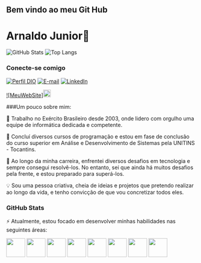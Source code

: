 ## Bem vindo ao meu Git Hub
# Arnaldo Junior👋

![GitHub Stats](https://github-readme-stats.vercel.app/api?username=Arnaldo-Araujo&theme=transparent&bg_color=416&border_color=30A3DC&show_icons=true&icon_color=30A3DC&title_color=E94D5F&text_color=FFF)
![Top Langs](https://github-readme-stats-git-masterrstaa-rickstaa.vercel.app/api/top-langs/?username=Arnaldo-Araujo&layout=compact&bg_color=416&border_color=30A3DC&title_color=E94D5F&text_color=0F0)

### Conecte-se comigo

[![Perfil DIO](https://img.shields.io/badge/-Meu%20Perfil%20na%20DIO-30A3DC?style=for-the-badge)](https://web.dio.me/users/arnaldoaraujo/)
[![E-mail](https://img.shields.io/badge/-Email-000?style=for-the-badge&logo=microsoft-outlook&logoColor=E94D5F)](mailto:arnaldoaraujo@unitins.br)
[![LinkedIn](https://img.shields.io/badge/-LinkedIn-000?style=for-the-badge&logo=linkedin&logoColor=30A3DC)](https://www.linkedin.com/in/arnaldo-araujo-jr/)

[![MeuWebSite]<img width="20" height="20" src="https://seeklogo.com/images/W/web-icon-logo-A6B586D114-seeklogo.com.png"/>](https://arnaldo-araujo.github.io/home/)

###Um pouco sobre mim:

🔭 Trabalho no Exército Brasileiro desde 2003, onde lidero com orgulho uma equipe de informática dedicada e competente.

🌱 Concluí diversos cursos de programação e estou em fase de conclusão do curso superior em Análise e Desenvolvimento de Sistemas pela UNITINS - Tocantins.

👯 Ao longo da minha carreira, enfrentei diversos desafios em tecnologia e sempre consegui resolvê-los. No entanto, sei que ainda há muitos desafios pela frente, e estou preparado para superá-los.

💡 Sou uma pessoa criativa, cheia de ideias e projetos que pretendo realizar ao longo da vida, e tenho convicção de que vou concretizar todos eles.

### GitHub Stats



⚡ Atualmente, estou focado em desenvolver minhas habilidades nas seguintes áreas:

<img width="50" height="50" src="https://cdn.jsdelivr.net/gh/devicons/devicon@latest/icons/java/java-original-wordmark.svg" /> <img width="50" height="50" src="https://cdn.jsdelivr.net/gh/devicons/devicon@latest/icons/spring/spring-original-wordmark.svg" /> <img width="50" height="50" src="https://cdn.jsdelivr.net/gh/devicons/devicon@latest/icons/android/android-original-wordmark.svg" /> <img width="50" height="50" src="https://cdn.jsdelivr.net/gh/devicons/devicon@latest/icons/firebase/firebase-original-wordmark.svg" /> <img width="50" height="50" src="https://cdn.jsdelivr.net/gh/devicons/devicon@latest/icons/mysql/mysql-original-wordmark.svg" /> <img width="50" height="50" src="https://cdn.jsdelivr.net/gh/devicons/devicon@latest/icons/postgresql/postgresql-original-wordmark.svg" /> <img width="50" height="50" src="https://cdn.jsdelivr.net/gh/devicons/devicon@latest/icons/linux/linux-original.svg" /> <img width="50" height="50" src="https://www.unitins.br/nPortal/Content/v3/assets/simbolo.png" />
